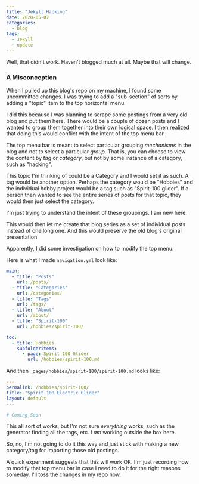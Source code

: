 ```yaml
---
title: "Jekyll Hacking"
date: 2020-05-07
categories:
  - blog
tags:
  - Jekyll
  - update
---
```

Well, that didn't work.  Haven't blogged much at all.  Maybe that will change.

### A Misconception
When I pulled up this blog's repo on my machine, I found some uncommitted changes.
I was trying to add a "sub-section" of sorts by adding a "topic" item to the top
horizontal menu.

I did this because I was planning to scrape some postings from a very old blog
and put them here.
There would be a couple of dozen posts and I wanted to group them together into
their own logical space.
I then realized that doing this would conflict with the intent of the top
menu bar.

The top menu bar is meant to select particular grouping _mechanisms_ in the
blog and not to select a particular _group_.
That is, you can choose to view the content by _tag_ or _category_, but not by some instance of a category, such as "hacking".

This topic I'm thinking of could be a Category and I would set it as such.
A tag would be another option.
Perhaps the category would be "Hobbies" and the individual hobby project would be a tag such as "Spirit-100 glider".
If a person then wanted to see the entire series of posts for that topic,
they would then just select the category.

I'm just trying to understand the intent of these groupings.
I am new here.

This would then let me create that blog series as a set of individual posts
instead of one long one.
And this would preserve the old blog's original presentation.

Apparently, I did some investigation on how to modify the top menu.

Here is what I made `navigation.yml` look like:
```yml
main:
  - title: "Posts"
    url: /posts/
  - title: "Categories"
    url: /categories/
  - title: "Tags"
    url: /tags/
  - title: "About"
    url: /about/
  - title: "Spirit-100"
    url: /hobbies/spirit-100/

toc:
  - title: Hobbies
    subfolderitems:
      - page: Spirit 100 Glider
        url: /hobbies/spirit-100.md
```

And then `_pages/hobbies/spirit-100/spirit-100.md` looks like:
```yml
---
permalink: /hobbies/spirit-100/
title: "Spirit 100 Electric Glider"
layout: default
---

# Coming Soon
```

This all sort of works, but I'm not sure _everything_ works, such as the
generator finding all the tags, etc.
I _am_ working outside the box here.

So, no, I'm not going to do it this way and just stick with making a
new category/tag for importing those old postings.

A quick experiment suggests that this will work OK.
I'm just recording how to modify that top menu bar in case I need to
do it for the right reasons someday.
I'll toss the changes in my repo now.
